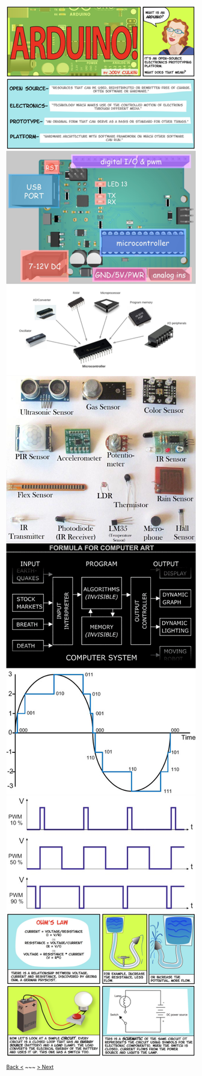 ![](/media/arduino-comic-jody-culkin.jpg)
![](/media/arduino.jpg)
![](/media/circuitbasics.com_overview.jpg)
![](/media/circuitdigest.jpg)
![](/media/giphy.gif)
![](/media/screaminfx.com_sampling.jpg)
![](/media/Lesson37_3.jpg)
![](/media/arduino-comic-jody-culkin2.jpg)

[Back <](README.md) ~~~ [> Next](2_arduino_ide.md)